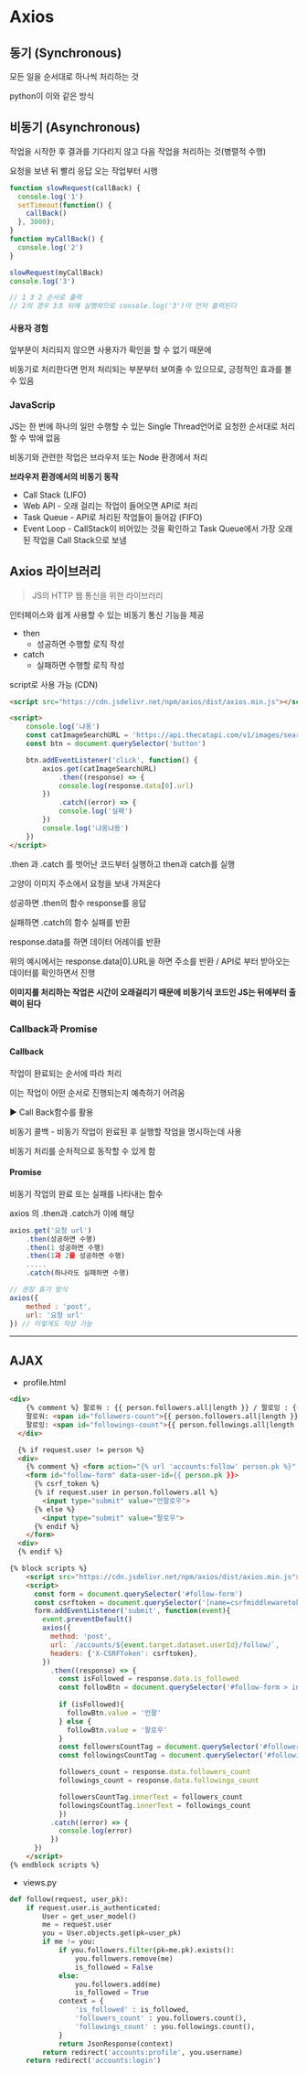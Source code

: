 # Axios



## 동기 (Synchronous)

모든 일을 순서대로 하나씩 처리하는 것

python이 이와 같은 방식



## 비동기 (Asynchronous)

작업을 시작한 후 결과를 기다리지 않고 다음 작업을 처리하는 것(병렬적 수행)

요청을 보낸 뒤 빨리 응답 오는 작업부터 시행

```javascript
function slowRequest(callBack) {
  console.log('1')
  setTimeout(function() {
    callBack()
  }, 3000);
}
function myCallBack() {
  console.log('2')
}

slowRequest(myCallBack)
console.log('3')

// 1 3 2 순서로 출력
// 2의 경우 3초 뒤에 실행하므로 console.log('3')이 먼저 출력된다
```

#### 사용자 경험 

앞부분이 처리되지 않으면 사용자가 확인을 할 수 없기 때문에

비동기로 처리한다면 먼저 처리되는 부분부터 보여줄 수 있으므로, 긍정적인 효과를 볼 수 있음



### JavaScrip

JS는 한 번에 하나의 일만 수행할 수 있는 Single Thread언어로 요청한 순서대로 처리할 수 밖에 없음

비동기와 관련한 작업은 브라우저 또는 Node 환경에서 처리

**브라우저 환경에서의 비동기 동작**

- Call Stack (LIFO)
- Web API - 오래 걸리는 작업이 들어오면 API로 처리
- Task Queue - API로 처리된 작업들이 들어감 (FIFO)
- Event Loop - CallStack이 비어있는 것을 확인하고 Task Queue에서 가장 오래된 작업을 Call Stack으로 보냄



## Axios 라이브러리

> JS의 HTTP 웹 통신을 위한 라이브러리

인터페이스와 쉽게 사용할 수 있는 비동기 통신 기능을 제공

- then
  - 성공하면 수행할 로직 작성
- catch
  - 실패하면 수행할 로직 작성

script로 사용 가능 (CDN)

```html
<script src="https://cdn.jsdelivr.net/npm/axios/dist/axios.min.js"></script>
```

```html
<script>
    console.log('냐옹')
    const catImageSearchURL = 'https://api.thecatapi.com/v1/images/search'
    const btn = document.querySelector('button')

    btn.addEventListener('click', function() {
        axios.get(catImageSearchURL)
            .then((response) => {
            console.log(response.data[0].url)
        })
            .catch((error) => {
            console.log('실패')
        })
        console.log('냐옹냐용')
    })
</script>
```

.then 과 .catch 를 벗어난 코드부터 실행하고 then과 catch를 실행

고양이 이미지 주소에서 요청을 보내 가져온다

성공하면 .then의 함수 response를 응답

실패하면 .catch의 함수 실패를 반환



response.data를 하면 데이터 어레이를 반환

위의 예시에서는 response.data[0].URL을 하면 주소를 반환 / API로 부터 받아오는 데이터를 확인하면서 진행

**이미지를 처리하는 작업은 시간이 오래걸리기 때문에 비동기식 코드인 JS는 뒤에부터 출력이 된다**



### Callback과 Promise

#### Callback

작업이 완료되는 순서에 따라 처리

이는 작업이 어떤 순서로 진행되는지 예측하기 어려움

:arrow_forward: Call Back함수를 활용

비동기 콜백 - 비동기 작업이 완료된 후 실행할 작엄을 명시하는데 사용

비동기 처리를 순처적으로 동작할 수 있게 함

#### Promise

비동기 작업의 완료 또는 실패를 나타내는 함수

axios 의 .then과 .catch가 이에 해당

```javascript
axios.get('요청 url')
	.then(성공하면 수행)
	.then(1 성공하면 수행)
	.then(1과 2를 성공하면 수행)
	.....
	.catch(하나라도 실패하면 수행)
```

```javascript
// 권장 표기 방식
axios({
	method : 'post',
	url: '요청 url'
}) // 이렇게도 작성 가능
```

------



## AJAX

- profile.html

```html
<div>
    {% comment %} 팔로워 : {{ person.followers.all|length }} / 팔로잉 : {{ person.followings.all|length }} {% endcomment %}
    팔로워: <span id="followers-count">{{ person.followers.all|length }}</span>
    팔로잉: <span id="followings-count">{{ person.followings.all|length }}</span>
  </div>

  {% if request.user != person %}
  <div>
    {% comment %} <form action="{% url 'accounts:follow' person.pk %}" method="POST"> {% endcomment %}
    <form id="follow-form" data-user-id={{ person.pk }}>
      {% csrf_token %}
      {% if request.user in person.followers.all %}
        <input type="submit" value="언팔로우">
      {% else %}
        <input type="submit" value="팔로우">
      {% endif %}
    </form>
  <div>
  {% endif %}

{% block scripts %}
    <script src="https://cdn.jsdelivr.net/npm/axios/dist/axios.min.js"></script>
    <script>
      const form = document.querySelector('#follow-form')
      const csrftoken = document.querySelector('[name=csrfmiddlewaretoken]').value
      form.addEventListener('submit', function(event){
        event.preventDefault()
        axios({
          method: 'post',
          url: `/accounts/${event.target.dataset.userId}/follow/`,
          headers: {'X-CSRFToken': csrftoken},
        })
          .then((response) => {
            const isFollowed = response.data.is_followed
            const followBtn = document.querySelector('#follow-form > input[type=submit]')
            
            if (isFollowed){
              followBtn.value = '언팔'
            } else {
              followBtn.value = '팔로우'
            }
            const followersCountTag = document.querySelector('#followers-count')
            const followingsCountTag = document.querySelector('#followings-count')

            followers_count = response.data.followers_count
            followings_count = response.data.followings_count

            followersCountTag.innerText = followers_count
            followingsCountTag.innerText = followings_count
            })
          .catch((error) => {
            console.log(error)
          })
      })
    </script>
{% endblock scripts %}
```

- views.py

```python
def follow(request, user_pk):
    if request.user.is_authenticated:
        User = get_user_model()
        me = request.user
        you = User.objects.get(pk=user_pk)
        if me != you:
            if you.followers.filter(pk=me.pk).exists():
                you.followers.remove(me)
                is_followed = False
            else:
                you.followers.add(me)
                is_followed = True
            context = {
                'is_followed' : is_followed,
                'followers_count' : you.followers.count(),
                'followings_count' : you.followings.count(),
            }
            return JsonResponse(context)
        return redirect('accounts:profile', you.username)
    return redirect('accounts:login')
```

